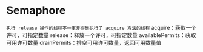 # Semaphore
`执行 release 操作的线程不一定非得是执行了 acquire 方法的线程`
acquire：获取一个许可，可指定数量
release：释放一个许可，可指定数量
availablePermits：获取可用许可数量
drainPermits：排空可用许可数量，返回可用数量值
